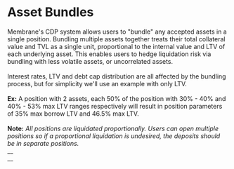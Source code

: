 # Asset Bundles

Membrane's CDP system allows users to "bundle" any accepted assets in a single position. Bundling multiple assets together treats their total collateral value and TVL as a single unit, proportional to the internal value and LTV of each underlying asset. This enables users to hedge liquidation risk via bundling with less volatile assets, or uncorrelated assets.\
\
Interest rates, LTV and debt cap distribution are all affected by the bundling process, but for simplicity we'll use an example with only LTV.\
\
**Ex:** A position with 2 assets, each 50% of the position with 30% - 40% and 40% - 53% max LTV ranges respectively will result in position parameters of 35% max borrow LTV and 46.5% max LTV.\
\
**Note:** _All positions are liquidated proportionally. Users can open multiple positions so if a proportional liquidation is undesired, the deposits should be in separate positions._\
__\
__

